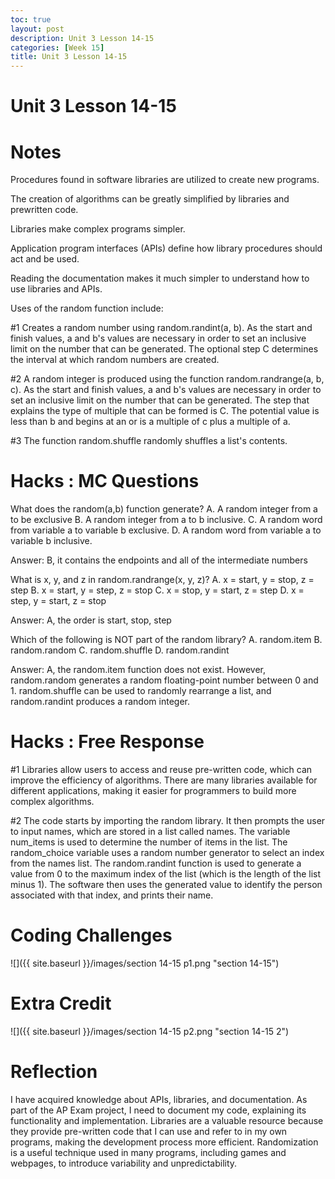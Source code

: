 ```yaml
---
toc: true
layout: post
description: Unit 3 Lesson 14-15
categories: [Week 15]
title: Unit 3 Lesson 14-15
---
```

# Unit 3 Lesson 14-15

# Notes

Procedures found in software libraries are utilized to create new programs.

The creation of algorithms can be greatly simplified by libraries and prewritten code.

Libraries make complex programs simpler.

Application program interfaces (APIs) define how library procedures should act and be used.

Reading the documentation makes it much simpler to understand how to use libraries and APIs.

Uses of the random function include:

#1 Creates a random number using random.randint(a, b). As the start and finish values, a and b's values are necessary in order to set an inclusive limit on the number that can be generated. The optional step C determines the interval at which random numbers are created.

#2 A random integer is produced using the function random.randrange(a, b, c). As the start and finish values, a and b's values are necessary in order to set an inclusive limit on the number that can be generated. The step that explains the type of multiple that can be formed is C. The potential value is less than b and begins at an or is a multiple of c plus a multiple of a.

#3 The function random.shuffle randomly shuffles a list's contents.

# Hacks : MC Questions

What does the random(a,b) function generate?
A. A random integer from a to be exclusive B. A random integer from a to b inclusive. C. A random word from variable a to variable b exclusive. D. A random word from variable a to variable b inclusive.

Answer: B, it contains the endpoints and all of the intermediate numbers

What is x, y, and z in random.randrange(x, y, z)?
A. x = start, y = stop, z = step B. x = start, y = step, z = stop C. x = stop, y = start, z = step D. x = step, y = start, z = stop

Answer: A, the order is start, stop, step

Which of the following is NOT part of the random library?
A. random.item B. random.random C. random.shuffle D. random.randint

Answer: A, the random.item function does not exist. However, random.random generates a random floating-point number between 0 and 1. random.shuffle can be used to randomly rearrange a list, and random.randint produces a random integer.

# Hacks : Free Response

#1 Libraries allow users to access and reuse pre-written code, which can improve the efficiency of algorithms. There are many libraries available for different applications, making it easier for programmers to build more complex algorithms.

#2 The code starts by importing the random library. It then prompts the user to input names, which are stored in a list called names. The variable num_items is used to determine the number of items in the list. The random_choice variable uses a random number generator to select an index from the names list. The random.randint function is used to generate a value from 0 to the maximum index of the list (which is the length of the list minus 1). The software then uses the generated value to identify the person associated with that index, and prints their name.

# Coding Challenges

![]({{ site.baseurl }}/images/section 14-15 p1.png "section 14-15")


# Extra Credit

![]({{ site.baseurl }}/images/section 14-15 p2.png "section 14-15 2")


# Reflection

 I have acquired knowledge about APIs, libraries, and documentation. As part of the AP Exam project, I need to document my code, explaining its functionality and implementation. Libraries are a valuable resource because they provide pre-written code that I can use and refer to in my own programs, making the development process more efficient. Randomization is a useful technique used in many programs, including games and webpages, to introduce variability and unpredictability.
